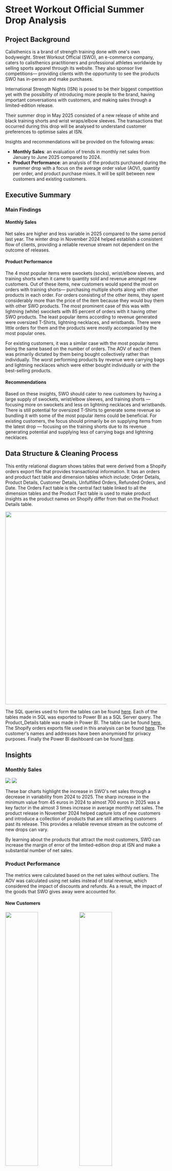 # Street Workout Official Summer Drop Analysis

## Project Background
<p>Calisthenics is a brand of strength training done with one's own bodyweight. Street Workout Official (SWO), an e-commerce company, caters to calisthenics practitioners and professional athletes worldwide by selling sports apparel through its website. They also sponsor live competitions— providing clients with the opportunity to see the products SWO has in-person and make purchases.</p>

<p>International Strength Nights (ISN) is posed to be their biggest competition yet with the possibility of introducing more people to the brand, having important conversations with customers, and making sales through a limited-edition release.</p>

<p>Their summer drop in May 2025 consisted of a new release of white and black training shorts and wrist wraps/elbow sleeves. The transactions that occurred during this drop will be analysed to understand customer preferences to optimise sales at ISN.</p>


Insights and recommendations will be provided on the following areas:
- **Monthly Sales**: an evaluation of trends in monthly net sales from January to June 2025 compared to 2024.
- **Product Performance**: an analysis of the products purchased during the summer drop with a focus on the average order value (AOV), quantity per order, and product purchase mixes. It will be split between new customers and existing customers.


## Executive Summary

### Main Findings
#### Monthly Sales
Net sales are higher and less variable in 2025 compared to the same period last year. The winter drop in November 2024 helped establish a consistent flow of clients, providing a reliable revenue stream not dependent on the outcome of releases.

#### Product Performance
<p>The 4 most popular items were swockets (socks), wrist/elbow sleeves, and training shorts when it came to quantity sold and revenue amongst new customers. Out of these items, new customers would spend the most on orders with training shorts— purchasing multiple shorts along with other products in each order. For orders consisting of the other items, they spent considerably more than the price of the item because they would buy them with other SWO products. The most prominent case of this was with lightning (white) swockets with 85 percent of orders with it having other SWO products. The least popular items according to revenue generated were oversized T-Shirts, lightning necklaces, and wristbands. There were little orders for them and the products were mostly accompanied by the most popular ones.</p>

<p>For existing customers, it was a similar case with the most popular items being the same based on the number of orders. The AOV of each of them was primarily dictated by them being bought collectively rather than individually. The worst performing products by revenue were carrying bags and lightning necklaces which were either bought individually or with the best-selling products.</p>

#### Recommendations
<p>Based on these insights, SWO should cater to new customers by having a large supply of swockets, wrist/elbow sleeves, and training shorts — focusing more on swockets and less on lightning necklaces and wristbands. There is still potential for oversized T-Shirts to generate some revenue so bundling it with some of the most popular items could be beneficial. For existing customers, the focus should primarily be on supplying items from the latest drop — focusing on the training shorts due to its revenue generating potential and supplying less of carrying bags and lightning necklaces.</p>

## Data Structure & Cleaning Process
<p>This entity relational diagram shows tables that were derived from a Shopify orders export file that provides transactional information. It has an orders and product fact table and dimension tables which include: Order Details, Product Details, Customer Details, Unfulfilled Orders, Refunded Orders, and Date. The Orders Fact table is the central fact table linked to all the dimension tables and the Product Fact table is used to make product insights as the product names on Shopify differ from that on the Product Details table.</p>
<img src = "SWO ERD.png" width = 600 height = 600>

<p>The SQL queries used to form the tables can be found <a href = "Data-Cleaning-Procedure/SQL_Queries">here</a>. Each of the tables made in SQL was exported to Power BI as a SQL Server query. The Product_Details table was made in Power BI. The table can be found <a href = "Data-Cleaning-Procedure/Product_Details.csv">here.</a> The Shopify orders exports file used in this analysis can be found <a href = "Data-Cleaning-Procedure/orders_export_1.csv">here</a>. The customer's names and addresses have been anonymised for privacy purposes. Finally the Power BI dashboard can be found <a href = "Data-Cleaning-Procedure/ISN preparation analysis_portfolio.pbix">here</a>.</p>

## Insights
### Monthly Sales
<img src = "Charts/Monthly_Net_Sales2024.png">
<img src = "Charts/Monthly_Net_Sales2025.png">
<p>These bar charts highlight the increase in SWO's net sales through a decrease in variability from 2024 to 2025. The sharp increase in the minimum value from 45 euros in 2024 to almost 700 euros in 2025 was a key factor in the almost 3 times increase in average monthly net sales. The product release in November 2024 helped capture lots of new customers and introduce a collection of products that are still attracting customers past its release. This provides a reliable revenue stream as the outcome of new drops can vary.</p>

<p>By learning about the products that attract the most customers, SWO can increase the margin of error of the limited-edition drop at ISN and make a substantial number of net sales.</p>

### Product Performance
<p>The metrics were calculated based on the net sales without outliers. The AOV was calculated using net sales instead of total revenue, which considered the impact of discounts and refunds. As a result, the impact of the goods that SWO gives away were accounted for.</p>

#### New Customers
<p>
 <img src = "Charts/Quantity_Sold_New_Customers_Best_Products.png" style="width:45%; height:auto;">
 <img src = "Charts/Quantity_Sold_New_Customers_Worst_Products.png" style="width:45%; height:auto;">
</p>
<p>
 <img src = "Charts/Total_Revenue_New_Customers_Best_Products.png" style="width:45%; height:auto;">
 <img src = "Charts/Total_Revenue_New_Customers_Worst_Products.png" style="width:45%; height:auto;">
</p>

<p>The most popular items by both the quantity sold and revenue were swockets, wrist/elbow sleeves and training shorts. Those 4 items made for around 90 percent of total revenue and quantity. Darkness and lightning swockets, SWO's first products, are still attracting new customers, but the new training shorts are also playing a role in bringing them in.</p>

<p>The worst performing products by revenue were wristbands, necklaces and oversized T-Shirts. However, by quantity, they were rashguards, necklaces, and oversized T-shirts. The inclusion of the rashguard is interesting as it generated the most revenue during the winter drop. This underscores the impact of seasonal fluctuations in  demand. Considering the revenue generating potential of rashguards, only wristbands, necklaces and oversized T-Shirts will be covered.</p>

<p>Here are some notes on the different products. Products bought mainly with others were likely not purchased intentionally.</p>

- **Training Shorts**: orders with this product had the highest AOV of over 80 euros. The price of the item is the highest at 45 euros, positively skewing the AOV, but despite that, customers purchased more than just that item with around 70 percent of orders consisting of other items. A few of them bought multiple shorts as out of the 16 orders for the item, 6 of those consisted of both black and white shorts.
- **Swockets**: orders with lightning and darkness swockets had an AOV of almost 65 and 55 euros respectively. Lightning swockets were easily the best complementary item as almost 90 percent of orders with it contained other items. However, customers had the tendency to make more purchases of darkness swockets on their own with the proportion being the lowest of the most popular items at 60 percent. As a result, the AOV for darkness swockets was primarily dictated by customers buying it in multiples with there being 5 orders consisting of multiple darkness swockets and only 1 for lightning ones.
- **Wrist/Elbow sleeves**: orders with this product had an AOV of over 60 euros. The AOV was that high because people bought other items with it as 60 percent of orders for it came with other products and the quantity per order was a little higher than 1.
-	**Oversized T-Shirt**: there was only one order for it which consisted of multiple T-Shirts. The shirts were accompanied by swockets, new shorts, and wrist wraps— the 3 most popular items.
-	**Wristbands**: there were two orders for this item. One of them consisted of one wristband with lightning and darkness swockets, wrist/elbow sleeves, and shorts. The other one contained 3 wrist bands and darkness swockets.
-	**Necklaces**: there was only one order made for just that product, which generated under 25 euros— the lowest AOV out of all items ordered.

<p>In general, 45 out of 46 orders made by new customers contained one of the four most popular items discussed. Most of the orders with the least most popular items were accompanied by the best-selling items. Considering the lack of demand for these products, there is not much need for them.</p>

#### Existing Customers
<p>There were only 13 orders purchased by this customer segment, so the total orders metric was used to assess the popularity of certain items instead of the quantity sold.</p>

<p>
<img src = "Charts/Number_of_Orders_Existing_Customers_Best_Products.png" style="width:45%; height:auto;">
<img src = "Charts/Total_Revenue_Existing_Customers_Best_Products.png" style="width:45%; height:auto;">
</p>
<p>
<img src = "Charts/Number_of_Orders_Existing_Customers_Worst_Products.png" style="width:45%; height:auto;">
<img src = "Charts/Total_Revenue_Existing_Customers_Worst_Products.png" style="width:45%; height:auto;">
</p>

<p>The 4 most popular items based on the number of orders matched that of new customers. Training shorts dominated when it came to both the number of orders and revenue and it is evident, but not surprising, that the top 2 products were the newest ones. Out of the 8 customers who bought wrist/elbow sleeves or training shorts, 6 of those customers had previously bought swockets. Observing the revenue, after training shorts, the items were in a similar range except lightning necklace and SWO carrying bag which were noticeably less.</p>


For all the products, the AOV was mostly affected by the fact that they were bought with other products rather than the quantity ordered. Here are some other details:

- **Training Shorts**: 4 out of 7 orders came with other items.
- **Wrist/Elbow sleeves**: 3 out of 4 orders came with other items and those orders consisted of the other 3 items (training shorts, darkness and lightning swockets).
- **Swockets**: resembling the pattern with new customers, lightning swockets was evidently a good complementary item with all orders for it coming with other items. With the quantity per order for darkness swockets being 1, the AOV is still higher than the price of 20 euros due to the order that came with another item.
- **Lightning Necklaces**: there was only one order for this product, which included swockets (lightning and darkness), oversized T-shirts, and training shorts (white and black).
- **Carrying Bags**: there was one order for only item. This customer had made multiple orders previously consisting of swockets.


Generally, 11 out of 13 orders contained at least one of training shorts, wrist/elbow sleeves and swockets. The least performing products by revenue were the carrying bag and lightning necklace which either came alone or with the best-selling products.




#### Potential Revenue Lift Estimation
Here is a scenario to demonstrate the potential revenue lift that could occur at ISN if there was a higher stock of the items that were analysed. There are 100 customers, but after orders by 60 of them, the supply of all items gets depleted. This estimates the potential revenue uplift if there was still enough supply to satisfy the potential demand for the 40 customers. Out of them, 30 are new customers and 10 are existing ones. The 'Proportion of Orders with Item' is the number of orders for that item during the summer drop divided by the total orders made by each customer group. An assumption is that each customer can only make one order and behaviour in real life purchasing behaviouris consistent with that online. The 'Potential Orders Missed' is based on the number of customers in each segment assuming they made purchases matching the proportion of orders. It is purposely rounded down to be more conservative with the future estimates. The AOV excluding product considers both the product price and the product's quantity per order. The 'Potential Revenue Lift' is based on the AOV derived from orders with that product. This scenario assumes that each customer is limited to one order.

These are the metrics for new customers based on the scenario. They are based on the 46 online orders placed by them during the summer drop.
| Metric                               | Training shorts  | Wrist/elbow sleeves | Darkness Swockets | Lightning Swockets | Oversized T-Shirts | Wristbands | Necklaces |
|--------------------------------------|------------------|---------------------|-------------------|-------------------|-------------------|-------------|-----------|
| Proportion of Orders with Item       | 34.78%           | 41.30%              | **43.48%**        | 32.61%            | 2.17%             | 4.35%      | 2.17%     |
| Potential Orders Missed              | 10               | 12                  | **13**            | 9                 | 0                 | 1          | 0         |
| Average Quantity Per Order           | 1.31             | 1.16                | 2.6               | **2.67**          | 2                 | 2          | 1         |
| Average Order Value                  | €93.76           | €76.98              | €69.24            | €81.24            | **€187.16**       | €75.38     | €22.39    |
| Only individual purchases?           | No               | No                  | No                | No                | No                | No         | Yes       |
| Price of Product                     | **€44.74**       | €22.40              | €22.34            | €22.34            | €39.14            | €4.42      | €19.60     |
| Average Order Value excluding product| €35.15 (-62.51%) | €51.00 (-33.74%)    | **€11.16 (-83.88%)**  | €21.59 (-73.42%)  | €108.88 (-41.83%) | €66.54 (-11.73%)   | N/A       |
| Potential Revenue Lift               | **€937.60**      | €923.76             | €900.12            | €731.16           | €0.00             | €75.38     | €0.00     |
| Potential Revenue Generated Individually | €586.09      | €311.81             | **€754.54**        | €536.83           | €0.00             | €8.84      | €0.00     |

Darkness swockets had the highest number of potential orders missed with 13 of the 30 orders due to the high number of online orders. Its AOV also had the greatest decline after its exclusion at nearly 85 percent and the highest revenue generated individually at over 750 euros. This indicates customers had the tendency to buy darkness swockets individually rather than collectively. Wristbands had the lowest decline of only 12 percent and only 9 euros of potential revenue generated from those customers. This highlights the lack of importance of wristbands when it comes to revenue generation on an order-to-order basis. Despite the average order value of oversized T-shirts being the highest, the low proportion of orders with the item meant the potential revenue lift was 0 as out of 30 people it is not likely to be ordered compared to the other items. When it came to potential revenue lift, the training shorts had the highest value at nearly 940 euros. This is not surprising considering its AOV and number of orders. Lightning swockets were ranked lower than darkness swockets, wrist/elbow sleeves and training shorts when it came to individual revenue generation at almost 540 euros. This highlights the lack of popularity when it comes to number of orders for it specifically despite the AOV being the 3rd highest.

These are the metrics for existing customers based on the scenario. They are based on the 13 orders placed by them during the summer drop.
| Metric                               | Training shorts      | Wrist/elbow sleeves | Darkness Swockets | Lightning Swockets | Necklaces | Carrying Bags |
|--------------------------------------|----------------------|---------------------|-------------------|---------------------|-------------------|--------|
| Proportion of Orders with Item       | **53.85%**           | 30.77%              | 23.08%            | 15.38%              | 7.69%             | 7.69%  |
| Potential Orders Missed              | **5**                | 3                   | 2                 | 1                   | 0                 | 0      |
| Average Quantity Per Order           | 1.14                 | 1                   | 1                 | **1.5**             | 1                 | 1      |
| Average Order Value                  | €72.68               | €60.42              | €39.76            | €162.62             | **€248.73**       | €16.79 |
| Only individual purchases?           | No                   | No                  | No                | No                  | No                | Yes    |
| Price of Product                     | **€44.74**           | €22.40              | €22.34            | €22.34              | €19.60            | €11.14 |
| Average Order Value excluding product| **€21.68 (-70.17%)** | €38.02 (-37.07%)    | €17.42 (-56.19%)  | €129.11 (-25.95%)   | €229.13 (7.88%)   | N/A    |
| Potential Revenue Lift               | **€363.40**          | €181.26             | €79.52            | €162.62             | €0.00             | €0.00  |
| Potential Revenue Generated Individually | **€255.02**      | €67.20              | €44.68            | €33.51              | €0.00             | €0.00  |

Due to the large demand by existing customers for the new training shorts during the summer drop, it had the greatest potential orders missed at 5 out of 10. As a result of its relatively high price and number of orders, it also had the largest AOV percent decrease, potential revenue lift, and potential revenue generated individually. With only 8 percent of orders online being for necklaces and carrying bags, they had a potential orders missed measure of 0. Out of the most popular items, lightning swockets had the lowest percent decrease in AOV at 26 percent and darkness swockets had the 2nd highest at 56 percent. This underscores the complementary nature of the lightning swockets and that customers still demand swockets darkness specifically. This might not be for the best for darkness swockets as with many existing customers already having swockets, the lack of demand for the product led to it having the lowest potential revenue lift out of those 4 items.

## Recommendations
In order to generate the most demand and increase sales, SWO would need to have swockets available to attract new customers. Many customers look out for darkness swockets specifically as indicated and some of them buy lightning swockets with other goods. SWO would need less necklaces, wristbands and carrying bags due to the lack of demand by both new and existing customers. Even though oversized T-Shirts were not popular with new customers, they could still be included in a bundle with darkness swockets and some of the most popular items due to its revenue generating potential. With the high likelihood that many people at ISN will be existing customers, there would need to be a larger share of shorts and wrist/elbow sleeves available.
